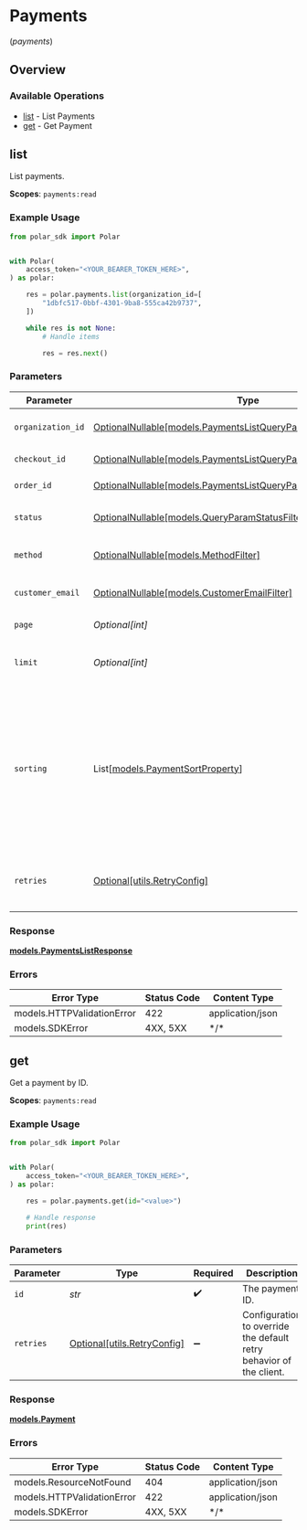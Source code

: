 # Payments
(*payments*)

## Overview

### Available Operations

* [list](#list) - List Payments
* [get](#get) - Get Payment

## list

List payments.

**Scopes**: `payments:read`

### Example Usage

```python
from polar_sdk import Polar


with Polar(
    access_token="<YOUR_BEARER_TOKEN_HERE>",
) as polar:

    res = polar.payments.list(organization_id=[
        "1dbfc517-0bbf-4301-9ba8-555ca42b9737",
    ])

    while res is not None:
        # Handle items

        res = res.next()

```

### Parameters

| Parameter                                                                                                                                                               | Type                                                                                                                                                                    | Required                                                                                                                                                                | Description                                                                                                                                                             |
| ----------------------------------------------------------------------------------------------------------------------------------------------------------------------- | ----------------------------------------------------------------------------------------------------------------------------------------------------------------------- | ----------------------------------------------------------------------------------------------------------------------------------------------------------------------- | ----------------------------------------------------------------------------------------------------------------------------------------------------------------------- |
| `organization_id`                                                                                                                                                       | [OptionalNullable[models.PaymentsListQueryParamOrganizationIDFilter]](../../models/paymentslistqueryparamorganizationidfilter.md)                                       | :heavy_minus_sign:                                                                                                                                                      | Filter by organization ID.                                                                                                                                              |
| `checkout_id`                                                                                                                                                           | [OptionalNullable[models.PaymentsListQueryParamCheckoutIDFilter]](../../models/paymentslistqueryparamcheckoutidfilter.md)                                               | :heavy_minus_sign:                                                                                                                                                      | Filter by checkout ID.                                                                                                                                                  |
| `order_id`                                                                                                                                                              | [OptionalNullable[models.PaymentsListQueryParamOrderIDFilter]](../../models/paymentslistqueryparamorderidfilter.md)                                                     | :heavy_minus_sign:                                                                                                                                                      | Filter by order ID.                                                                                                                                                     |
| `status`                                                                                                                                                                | [OptionalNullable[models.QueryParamStatusFilter]](../../models/queryparamstatusfilter.md)                                                                               | :heavy_minus_sign:                                                                                                                                                      | Filter by payment status.                                                                                                                                               |
| `method`                                                                                                                                                                | [OptionalNullable[models.MethodFilter]](../../models/methodfilter.md)                                                                                                   | :heavy_minus_sign:                                                                                                                                                      | Filter by payment method.                                                                                                                                               |
| `customer_email`                                                                                                                                                        | [OptionalNullable[models.CustomerEmailFilter]](../../models/customeremailfilter.md)                                                                                     | :heavy_minus_sign:                                                                                                                                                      | Filter by customer email.                                                                                                                                               |
| `page`                                                                                                                                                                  | *Optional[int]*                                                                                                                                                         | :heavy_minus_sign:                                                                                                                                                      | Page number, defaults to 1.                                                                                                                                             |
| `limit`                                                                                                                                                                 | *Optional[int]*                                                                                                                                                         | :heavy_minus_sign:                                                                                                                                                      | Size of a page, defaults to 10. Maximum is 100.                                                                                                                         |
| `sorting`                                                                                                                                                               | List[[models.PaymentSortProperty](../../models/paymentsortproperty.md)]                                                                                                 | :heavy_minus_sign:                                                                                                                                                      | Sorting criterion. Several criteria can be used simultaneously and will be applied in order. Add a minus sign `-` before the criteria name to sort by descending order. |
| `retries`                                                                                                                                                               | [Optional[utils.RetryConfig]](../../models/utils/retryconfig.md)                                                                                                        | :heavy_minus_sign:                                                                                                                                                      | Configuration to override the default retry behavior of the client.                                                                                                     |

### Response

**[models.PaymentsListResponse](../../models/paymentslistresponse.md)**

### Errors

| Error Type                 | Status Code                | Content Type               |
| -------------------------- | -------------------------- | -------------------------- |
| models.HTTPValidationError | 422                        | application/json           |
| models.SDKError            | 4XX, 5XX                   | \*/\*                      |

## get

Get a payment by ID.

**Scopes**: `payments:read`

### Example Usage

```python
from polar_sdk import Polar


with Polar(
    access_token="<YOUR_BEARER_TOKEN_HERE>",
) as polar:

    res = polar.payments.get(id="<value>")

    # Handle response
    print(res)

```

### Parameters

| Parameter                                                           | Type                                                                | Required                                                            | Description                                                         |
| ------------------------------------------------------------------- | ------------------------------------------------------------------- | ------------------------------------------------------------------- | ------------------------------------------------------------------- |
| `id`                                                                | *str*                                                               | :heavy_check_mark:                                                  | The payment ID.                                                     |
| `retries`                                                           | [Optional[utils.RetryConfig]](../../models/utils/retryconfig.md)    | :heavy_minus_sign:                                                  | Configuration to override the default retry behavior of the client. |

### Response

**[models.Payment](../../models/payment.md)**

### Errors

| Error Type                 | Status Code                | Content Type               |
| -------------------------- | -------------------------- | -------------------------- |
| models.ResourceNotFound    | 404                        | application/json           |
| models.HTTPValidationError | 422                        | application/json           |
| models.SDKError            | 4XX, 5XX                   | \*/\*                      |
